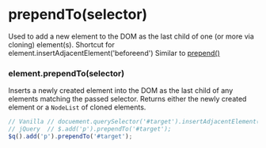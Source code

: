 # prependTo(selector)
Used to add a new element to the DOM as the last child of one (or more via cloning) element(s).
Shortcut for element.insertAdjacentElement('beforeend')
Similar to [prepend()](./prepend.md)

### element.prependTo(selector)
Inserts a newly created element into the DOM as the last child of any elements matching the passed selector.
Returns either the newly created element or a `NodeList` of cloned elements.

```javascript
// Vanilla // docuement.querySelector('#target').insertAdjacentElement('beforeend', document.createElement('p'));
// jQuery  // $.add('p').prependTo('#target');
$q().add('p').prependTo('#target');
```
